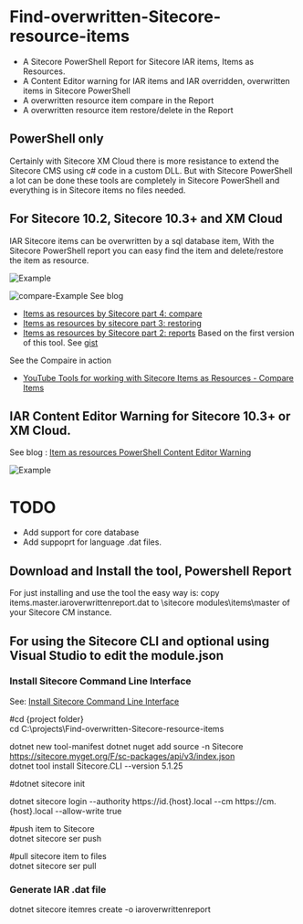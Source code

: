 # Find-overwritten-Sitecore-resource-items
- A Sitecore PowerShell Report for Sitecore IAR items, Items as Resources.
- A Content Editor warning for IAR items and IAR overridden, overwritten items in Sitecore PowerShell
- A overwritten resource item compare in the Report
- A overwritten resource item restore/delete in the Report

## PowerShell only
Certainly with Sitecore XM Cloud there is more resistance to extend the Sitecore CMS using c# code in a custom DLL. But with Sitecore PowerShell a lot can be done these tools are completely in Sitecore PowerShell and everything is in Sitecore items no files needed.

## For Sitecore 10.2, Sitecore 10.3+ and XM Cloud
IAR Sitecore items can be overwritten by a sql database item, With the Sitecore PowerShell report you can easy find the item and delete/restore the item as resource.

![Example](https://raw.githubusercontent.com/jbluemink/Find-overwritten-Sitecore-resource-items/main/find-overwritten-sitecore-resource-items.png)

![compare-Example](https://raw.githubusercontent.com/jbluemink/Find-overwritten-Sitecore-resource-items/main/iar-compare-report.png)
See blog 
- [Items as resources by Sitecore part 4: compare](https://uxbee.nl/insights/items-as-resources-by-sitecore-part-4)
- [Items as resources by sitecore part 3: restoring](https://uxbee.nl/insights/items-as-resources-by-sitecore-part-3)
- [Items as resources by Sitecore part 2: reports](https://uxbee.nl/insights/items-as-resources-by-sitecore-part-2)
Based on the first version of this tool. See [gist](https://gist.github.com/jbluemink/ac0851a20a3e94a25a6d998dcd25f466)

See the Compaire in action
- [YouTube Tools for working with Sitecore Items as Resources - Compare Items](https://www.youtube.com/watch?v=8AHDOQr2zsA)

## IAR Content Editor Warning for Sitecore 10.3+ or XM Cloud.
See blog : [Item as resources PowerShell Content Editor Warning](https://www.stockpick.nl/sitecore/item-as-resources-powershell-warning/)

![Example](https://raw.githubusercontent.com/jbluemink/Find-overwritten-Sitecore-resource-items/main/Overridden-item-as-resource-content-editor-warning.png)

# TODO
- Add support for core database
- Add suppoprt for language .dat files.

## Download and Install the tool, Powershell Report
For just installing and use the tool the easy way is:
copy items.master.iaroverwrittenreport.dat  to \sitecore modules\items\master of your Sitecore CM instance.

## For using the Sitecore CLI and optional using Visual Studio to edit the module.json
### Install Sitecore Command Line Interface
See: [Install Sitecore Command Line Interface](https://doc.sitecore.com/xp/en/developers/103/developer-tools/install-sitecore-command-line-interface.html)

#cd {project folder}\
cd C:\projects\Find-overwritten-Sitecore-resource-items

dotnet new tool-manifest
dotnet nuget add source -n Sitecore https://sitecore.myget.org/F/sc-packages/api/v3/index.json \
dotnet tool install Sitecore.CLI --version 5.1.25

#dotnet sitecore init

dotnet sitecore login --authority https://id.{host}.local --cm https://cm.{host}.local --allow-write true

#push item to Sitecore\
dotnet sitecore ser push

#pull sitecore item to files\
dotnet sitecore ser pull


### Generate IAR .dat file
dotnet sitecore itemres create -o iaroverwrittenreport


